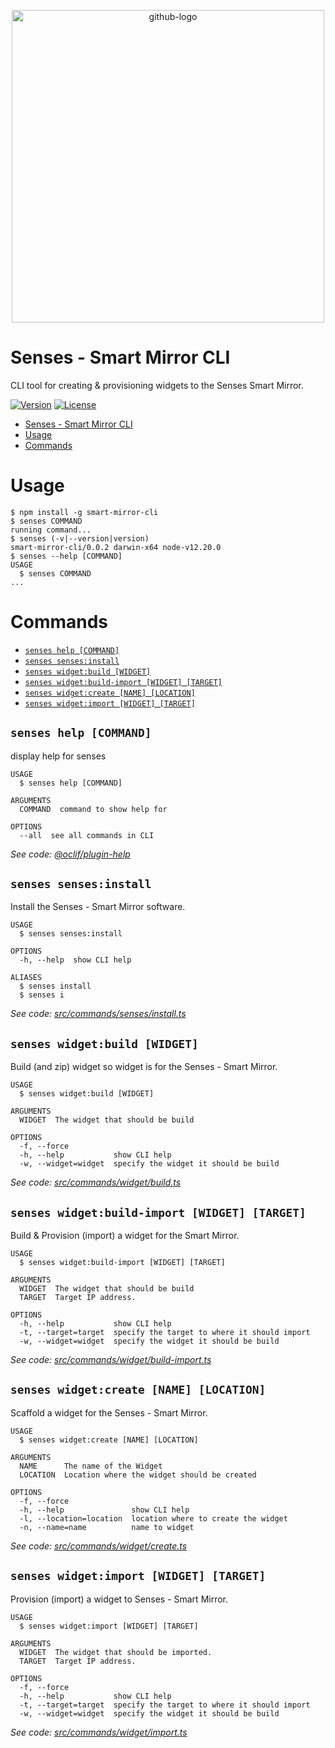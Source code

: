 <p align="center"><a href="https://senses-mirror.io" target="_blank"><img width="500" alt="github-logo" src="https://user-images.githubusercontent.com/3399093/134006487-c7d4d8f7-31c0-486e-ac4e-f6bc74ee4baf.png"></a></p>

# Senses - Smart Mirror CLI

CLI tool for creating & provisioning widgets to the Senses Smart Mirror.

[![Version](https://img.shields.io/npm/v/smart-mirror-cli.svg)](https://npmjs.org/package/senses-cli)
[![License](https://img.shields.io/npm/l/smart-mirror-cli.svg)](https://github.com/senses-smart-mirror/senses-cli/blob/master/package.json)

<!-- toc -->
* [Senses - Smart Mirror CLI](#senses---smart-mirror-cli)
* [Usage](#usage)
* [Commands](#commands)
<!-- tocstop -->
# Usage
<!-- usage -->
```sh-session
$ npm install -g smart-mirror-cli
$ senses COMMAND
running command...
$ senses (-v|--version|version)
smart-mirror-cli/0.0.2 darwin-x64 node-v12.20.0
$ senses --help [COMMAND]
USAGE
  $ senses COMMAND
...
```
<!-- usagestop -->
# Commands
<!-- commands -->
* [`senses help [COMMAND]`](#senses-help-command)
* [`senses senses:install`](#senses-sensesinstall)
* [`senses widget:build [WIDGET]`](#senses-widgetbuild-widget)
* [`senses widget:build-import [WIDGET] [TARGET]`](#senses-widgetbuild-import-widget-target)
* [`senses widget:create [NAME] [LOCATION]`](#senses-widgetcreate-name-location)
* [`senses widget:import [WIDGET] [TARGET]`](#senses-widgetimport-widget-target)

## `senses help [COMMAND]`

display help for senses

```
USAGE
  $ senses help [COMMAND]

ARGUMENTS
  COMMAND  command to show help for

OPTIONS
  --all  see all commands in CLI
```

_See code: [@oclif/plugin-help](https://github.com/oclif/plugin-help/blob/v3.2.3/src/commands/help.ts)_

## `senses senses:install`

Install the Senses - Smart Mirror software.

```
USAGE
  $ senses senses:install

OPTIONS
  -h, --help  show CLI help

ALIASES
  $ senses install
  $ senses i
```

_See code: [src/commands/senses/install.ts](https://github.com/senses-smart-mirror/senses-cli/blob/v0.0.2/src/commands/senses/install.ts)_

## `senses widget:build [WIDGET]`

Build (and zip) widget so widget is for the Senses - Smart Mirror.

```
USAGE
  $ senses widget:build [WIDGET]

ARGUMENTS
  WIDGET  The widget that should be build

OPTIONS
  -f, --force
  -h, --help           show CLI help
  -w, --widget=widget  specify the widget it should be build
```

_See code: [src/commands/widget/build.ts](https://github.com/senses-smart-mirror/senses-cli/blob/v0.0.2/src/commands/widget/build.ts)_

## `senses widget:build-import [WIDGET] [TARGET]`

Build & Provision (import) a widget for the Smart Mirror.

```
USAGE
  $ senses widget:build-import [WIDGET] [TARGET]

ARGUMENTS
  WIDGET  The widget that should be build
  TARGET  Target IP address.

OPTIONS
  -h, --help           show CLI help
  -t, --target=target  specify the target to where it should import
  -w, --widget=widget  specify the widget it should be build
```

_See code: [src/commands/widget/build-import.ts](https://github.com/senses-smart-mirror/senses-cli/blob/v0.0.2/src/commands/widget/build-import.ts)_

## `senses widget:create [NAME] [LOCATION]`

Scaffold a widget for the Senses - Smart Mirror.

```
USAGE
  $ senses widget:create [NAME] [LOCATION]

ARGUMENTS
  NAME      The name of the Widget
  LOCATION  Location where the widget should be created

OPTIONS
  -f, --force
  -h, --help               show CLI help
  -l, --location=location  location where to create the widget
  -n, --name=name          name to widget
```

_See code: [src/commands/widget/create.ts](https://github.com/senses-smart-mirror/senses-cli/blob/v0.0.2/src/commands/widget/create.ts)_

## `senses widget:import [WIDGET] [TARGET]`

Provision (import) a widget to Senses - Smart Mirror.

```
USAGE
  $ senses widget:import [WIDGET] [TARGET]

ARGUMENTS
  WIDGET  The widget that should be imported.
  TARGET  Target IP address.

OPTIONS
  -f, --force
  -h, --help           show CLI help
  -t, --target=target  specify the target to where it should import
  -w, --widget=widget  specify the widget it should be build
```

_See code: [src/commands/widget/import.ts](https://github.com/senses-smart-mirror/senses-cli/blob/v0.0.2/src/commands/widget/import.ts)_
<!-- commandsstop -->
